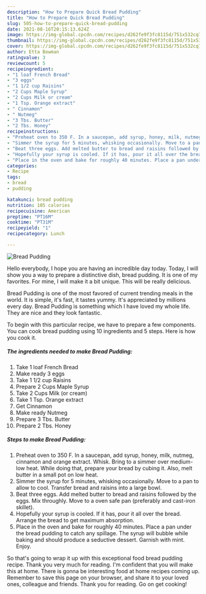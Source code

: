 ```yaml
---
description: "How to Prepare Quick Bread Pudding"
title: "How to Prepare Quick Bread Pudding"
slug: 505-how-to-prepare-quick-bread-pudding
date: 2021-08-16T20:15:13.624Z
image: https://img-global.cpcdn.com/recipes/d262fe9f3fc8115d/751x532cq70/bread-pudding-recipe-main-photo.jpg
thumbnail: https://img-global.cpcdn.com/recipes/d262fe9f3fc8115d/751x532cq70/bread-pudding-recipe-main-photo.jpg
cover: https://img-global.cpcdn.com/recipes/d262fe9f3fc8115d/751x532cq70/bread-pudding-recipe-main-photo.jpg
author: Etta Bowman
ratingvalue: 3
reviewcount: 5
recipeingredient:
- "1 loaf French Bread"
- "3 eggs"
- "1 1/2 cup Raisins"
- "2 Cups Maple Syrup"
- "2 Cups Milk or cream"
- "1 Tsp. Orange extract"
- " Cinnamon"
- " Nutmeg"
- "3 Tbs. Butter"
- "2 Tbs. Honey"
recipeinstructions:
- "Preheat oven to 350 F. In a saucepan, add syrup, honey, milk, nutmeg, cinnamon and orange extract. Whisk. Bring to a simmer over medium-low heat. While doing that, prepare your bread by cubing it. Also, melt butter in a small pot on low heat."
- "Simmer the syrup for 5 minutes, whisking occasionally. Move to a pan to allow to cool. Transfer bread and raisins into a large bowl."
- "Beat three eggs. Add melted butter to bread and raisins followed by the eggs. Mix throughly. Move to a oven safe pan (preferably and cast-iron skillet)."
- "Hopefully your syrup is cooled. If it has, pour it all over the bread. Arrange the bread to get maximum absorption."
- "Place in the oven and bake for roughly 40 minutes. Place a pan under the bread pudding to catch any spillage. The syrup will bubble while baking and should produce a seductive dessert. Garnish with mint. Enjoy."
categories:
- Recipe
tags:
- bread
- pudding

katakunci: bread pudding 
nutrition: 105 calories
recipecuisine: American
preptime: "PT16M"
cooktime: "PT31M"
recipeyield: "1"
recipecategory: Lunch

---
```



![Bread Pudding](https://img-global.cpcdn.com/recipes/d262fe9f3fc8115d/751x532cq70/bread-pudding-recipe-main-photo.jpg)

Hello everybody, I hope you are having an incredible day today. Today, I will show you a way to prepare a distinctive dish, bread pudding. It is one of my favorites. For mine, I will make it a bit unique. This will be really delicious.

Bread Pudding is one of the most favored of current trending meals in the world. It is simple, it's fast, it tastes yummy. It's appreciated by millions every day. Bread Pudding is something which I have loved my whole life. They are nice and they look fantastic.




To begin with this particular recipe, we have to prepare a few components. You can cook bread pudding using 10 ingredients and 5 steps. Here is how you cook it.

<!--inarticleads1-->

##### The ingredients needed to make Bread Pudding:

1. Take 1 loaf French Bread
1. Make ready 3 eggs
1. Take 1 1/2 cup Raisins
1. Prepare 2 Cups Maple Syrup
1. Take 2 Cups Milk (or cream)
1. Take 1 Tsp. Orange extract
1. Get  Cinnamon
1. Make ready  Nutmeg
1. Prepare 3 Tbs. Butter
1. Prepare 2 Tbs. Honey




<!--inarticleads2-->

##### Steps to make Bread Pudding:

1. Preheat oven to 350 F. In a saucepan, add syrup, honey, milk, nutmeg, cinnamon and orange extract. Whisk. Bring to a simmer over medium-low heat. While doing that, prepare your bread by cubing it. Also, melt butter in a small pot on low heat.
1. Simmer the syrup for 5 minutes, whisking occasionally. Move to a pan to allow to cool. Transfer bread and raisins into a large bowl.
1. Beat three eggs. Add melted butter to bread and raisins followed by the eggs. Mix throughly. Move to a oven safe pan (preferably and cast-iron skillet).
1. Hopefully your syrup is cooled. If it has, pour it all over the bread. Arrange the bread to get maximum absorption.
1. Place in the oven and bake for roughly 40 minutes. Place a pan under the bread pudding to catch any spillage. The syrup will bubble while baking and should produce a seductive dessert. Garnish with mint. Enjoy.




So that's going to wrap it up with this exceptional food bread pudding recipe. Thank you very much for reading. I'm confident that you will make this at home. There is gonna be interesting food at home recipes coming up. Remember to save this page on your browser, and share it to your loved ones, colleague and friends. Thank you for reading. Go on get cooking!
